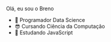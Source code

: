 Olá, eu sou o Breno

- 🔭 Programador Data Science
- 😎 Cursando Ciência da Computação
- 🌱 Estudando JavaScript
